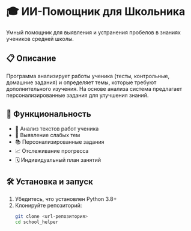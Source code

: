# 🎓 ИИ-Помощник для Школьника

Умный помощник для выявления и устранения пробелов в знаниях учеников средней школы.

## 📋 Описание

Программа анализирует работы ученика (тесты, контрольные, домашние задания) и определяет темы, которые требуют дополнительного изучения. На основе анализа система предлагает персонализированные задания для улучшения знаний.

## 🚀 Функциональность

- 📝 Анализ текстов работ ученика
- 🎯 Выявление слабых тем
- 📚 Персонализированные задания
- 📈 Отслеживание прогресса
- 🗓️ Индивидуальный план занятий

## 🛠 Установка и запуск

1. Убедитесь, что установлен Python 3.8+
2. Клонируйте репозиторий:
   ```bash
   git clone <url-репозитория>
   cd school_helper
